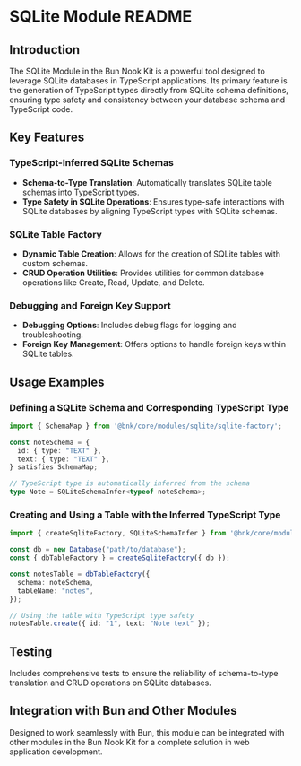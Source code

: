 # SQLite Module README

## Introduction

The SQLite Module in the Bun Nook Kit is a powerful tool designed to leverage SQLite databases in TypeScript applications. Its primary feature is the generation of TypeScript types directly from SQLite schema definitions, ensuring type safety and consistency between your database schema and TypeScript code.

## Key Features

### TypeScript-Inferred SQLite Schemas

- **Schema-to-Type Translation**: Automatically translates SQLite table schemas into TypeScript types.
- **Type Safety in SQLite Operations**: Ensures type-safe interactions with SQLite databases by aligning TypeScript types with SQLite schemas.

### SQLite Table Factory

- **Dynamic Table Creation**: Allows for the creation of SQLite tables with custom schemas.
- **CRUD Operation Utilities**: Provides utilities for common database operations like Create, Read, Update, and Delete.

### Debugging and Foreign Key Support

- **Debugging Options**: Includes debug flags for logging and troubleshooting.
- **Foreign Key Management**: Offers options to handle foreign keys within SQLite tables.

## Usage Examples

### Defining a SQLite Schema and Corresponding TypeScript Type

```typescript
import { SchemaMap } from '@bnk/core/modules/sqlite/sqlite-factory';

const noteSchema = {
  id: { type: "TEXT" },
  text: { type: "TEXT" },
} satisfies SchemaMap;

// TypeScript type is automatically inferred from the schema
type Note = SQLiteSchemaInfer<typeof noteSchema>;
```

### Creating and Using a Table with the Inferred TypeScript Type

```typescript
import { createSqliteFactory, SQLiteSchemaInfer } from '@bnk/core/modules/sqlite';

const db = new Database("path/to/database");
const { dbTableFactory } = createSqliteFactory({ db });

const notesTable = dbTableFactory({
  schema: noteSchema,
  tableName: "notes",
});

// Using the table with TypeScript type safety
notesTable.create({ id: "1", text: "Note text" });
```

## Testing

Includes comprehensive tests to ensure the reliability of schema-to-type translation and CRUD operations on SQLite databases.

## Integration with Bun and Other Modules

Designed to work seamlessly with Bun, this module can be integrated with other modules in the Bun Nook Kit for a complete solution in web application development.
